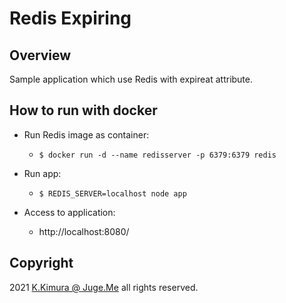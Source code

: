 # Redis Expiring

## Overview

Sample application which use Redis with expireat attribute.


## How to run with docker

- Run Redis image as container:

  - `$ docker run -d --name redisserver -p 6379:6379 redis`

- Run app:

  - `$ REDIS_SERVER=localhost node app`

- Access to application:

  - http://localhost:8080/


## Copyright

2021 [K.Kimura @ Juge.Me](https://github.com/dotnsf) all rights reserved.
